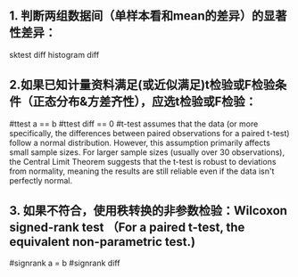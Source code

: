 ## 1. 判断两组数据间（单样本看和mean的差异）的显著性差异：
sktest diff
histogram diff
## 2.如果已知计量资料满足(或近似满足)t检验或F检验条件（正态分布&方差齐性），应选t检验或F检验： 
#ttest a == b
#ttest diff == 0
#t-test assumes that the data (or more specifically, the differences between paired observations for a paired t-test) follow a normal distribution. However, this assumption primarily affects small sample sizes. For larger sample sizes (usually over 30 observations), the Central Limit Theorem suggests that the t-test is robust to deviations from normality, meaning the results are still reliable even if the data isn't perfectly normal.
## 3. 如果不符合，使用秩转换的非参数检验：Wilcoxon signed-rank test （For a paired t-test, the equivalent non-parametric test.)
#signrank a = b
#signrank diff
